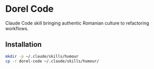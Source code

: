 # Dorel Code

Claude Code skill bringing authentic Romanian culture to refactoring workflows.

## Installation

```bash
mkdir -p ~/.claude/skills/humour
cp -r dorel-code ~/.claude/skills/humour/
```
